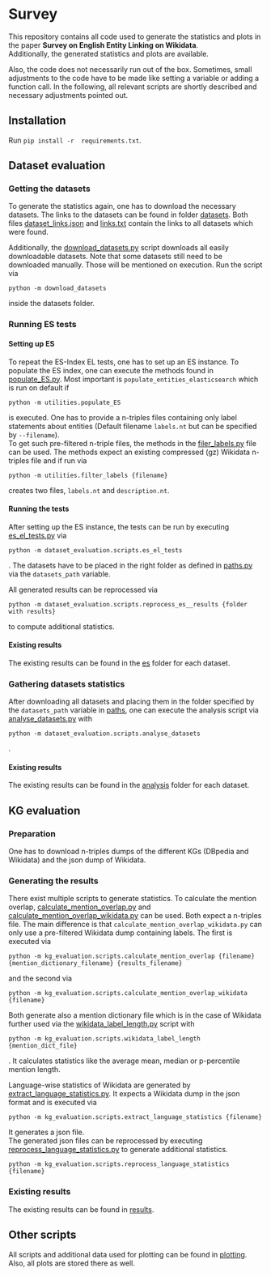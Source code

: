 # Survey

This repository contains all code used to generate the statistics and plots in the paper 
**Survey on English Entity Linking on Wikidata**. \
Additionally, the generated statistics and plots are available. 


Also, the code does not necessarily run out of the box. Sometimes, small adjustments to the code have to be made like 
setting a variable or adding a function call.
In the following, all relevant scripts are shortly described and necessary adjustments pointed out.

## Installation

Run `pip install -r  requirements.txt`.

## Dataset evaluation

### Getting the datasets
To generate the statistics again, one has to download the necessary datasets. 
The links to the datasets can be found in folder [datasets](datasets). 
Both files [dataset_links.json](datasets/dataset_links.json) and [links.txt](datasets/links.txt)
contain the links to all datasets which were found. 

Additionally, the [download_datasets.py](datasets/download_datasets.py) script downloads all easily downloadable datasets. 
Note that some datasets still need to be downloaded manually. Those will be mentioned on execution.
Run the script via 
```
python -m download_datasets
```
inside the datasets folder. 

### Running ES tests

#### Setting up ES
To repeat the ES-Index EL tests, one has to set up an ES instance. 
To populate the ES index, one can execute the methods found in [populate_ES.py](utilities/populate_ES.py). 
Most important is `populate_entities_elasticsearch` which is run on default if 
```
python -m utilities.populate_ES
``` 
is executed. 
One has to provide a n-triples files containing only label statements about entities 
(Default filename `labels.nt` but can be specified by `--filename`). \
To get such pre-filtered n-triple files, the methods in the [filer_labels.py](utilities/filter_labels.py) file can be used. 
The methods expect an existing compressed (gz) Wikidata n-triples file and if run via 
```
python -m utilities.filter_labels {filename}
```
creates two files, `labels.nt` and `description.nt`.

#### Running the tests
After setting up the ES instance, the tests can be run by executing [es_el_tests.py](dataset_evaluation/scripts/es_el_tests.py)
via 
```
python -m dataset_evaluation.scripts.es_el_tests
```
.
The datasets have to be placed in the right folder as defined in [paths.py](dataset_evaluation/scripts/paths.py) via the 
`datasets_path` variable.

All generated results can be reprocessed via 
```
python -m dataset_evaluation.scripts.reprocess_es__results {folder with results}
```
to compute additional statistics.

#### Existing results

The existing results can be found in the [es](dataset_evaluation/results/es) folder for each dataset.

### Gathering datasets statistics 

After downloading all datasets and placing them in the folder specified by the 
`datasets_path` variable in [paths](dataset_evaluation/scripts/paths.py), one can execute the analysis script via
[analyse_datasets.py](dataset_evaluation/scripts/analyse_datasets.py) with 
```
python -m dataset_evaluation.scripts.analyse_datasets
```
.

#### Existing results

The existing results can be found in the [analysis](dataset_evaluation/results/analysis) folder for each dataset.


## KG evaluation

### Preparation

One has to download n-triples dumps of the different KGs (DBpedia and Wikidata) and the json dump of Wikidata.

### Generating the results

There exist multiple scripts to generate statistics. To calculate the mention overlap, [calculate_mention_overlap.py](kg_evaluation/scripts/calculate_mention_overlap.py) 
and [calculate_mention_overlap_wikidata.py](kg_evaluation/scripts/calculate_mention_overlap_wikidata.py) can be used. 
Both expect a n-triples file. The main difference is that `calculate_mention_overlap_wikidata.py` can only use a pre-filtered Wikidata dump containing labels. 
The first is executed via 
```
python -m kg_evaluation.scripts.calculate_mention_overlap {filename} {mention_dictionary_filename} {results_filename}
```
and the second via 
```
python -m kg_evaluation.scripts.calculate_mention_overlap_wikidata {filename}
```
Both generate also a mention dictionary file which is in the case of Wikidata further used via the 
[wikidata_label_length.py](kg_evaluation/scripts/wikidata_label_length.py) script with 
```
python -m kg_evaluation.scripts.wikidata_label_length {mention_dict_file}
```
. It calculates statistics like the average 
mean, median or p-percentile mention length.

Language-wise statistics of Wikidata are generated by [extract_language_statistics.py](kg_evaluation/scripts/extract_language_statistics.py). 
It expects a Wikidata dump in the json format and is executed via 
```
python -m kg_evaluation.scripts.extract_language_statistics {filename}
```
It generates a json file. \
The generated json files can be reprocessed by executing  [reprocess_language_statistics.py](kg_evaluation/scripts/reprocess_language_statistics.py)
to generate additional statistics. 
```
python -m kg_evaluation.scripts.reprocess_language_statistics {filename}
```

### Existing results

The existing results can be found in [results](kg_evaluation/results).

## Other scripts

All scripts and additional data used for plotting can be found in [plotting](plotting). 
Also, all plots are stored there as well.